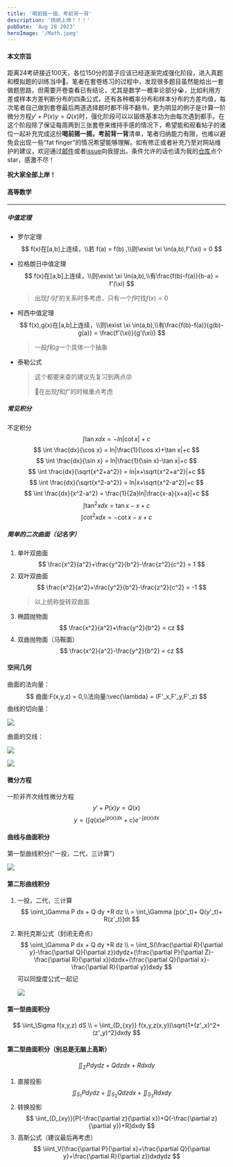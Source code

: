 ```yaml
---
title: '喝前摇一摇，考前背一背'
description: '统统上岸！！！'
pubDate: 'Aug 28 2023'
heroImage: '/Math.jpeg'
---
```


#### 本文宗旨
​       距离24考研接近100天，各位150分的苗子应该已经逐渐完成强化阶段，进入真题和模拟题的训练当中👏。笔者在套卷练习的过程中，发现很多题目虽然能给出一套做题思路，但需要开卷查看已有结论，尤其是数学一概率论部分😭，比如利用方差或样本方差判断分布的四条公式，还有各种概率分布和样本分布的方差均值，每次笔者自己做到套卷最后两道选择题时都不得不翻书，更为明显的例子是计算一阶微分方程$y'+P(x)y=Q(x)$时，强化阶段可以以锻练基本功为由每次遇到都手。在这个阶段除了保证每周两到三张套卷来维持手感的情况下，希望能和观看帖子的诸位一起补充完成这份**喝前摇一摇，考前背一背**清单，笔者归纳能力有限，也难以避免会出现一些“fat finger”的情况希望能够理解。如有修正或者补充乃至对网站维护的建议，欢迎通过[邮件](mailto:ouyangj0815@outlook.com)或者[issue](https://github.com/Joviisaus/Joviisaus.github.io/issues)向我提出。条件允许的话也请为我的[仓库](https://github.com/Joviisaus/Joviisaus.github.io)点个star，感激不尽！

**祝大家全部上岸！**


#### 高等数学

---

##### 中值定理

- 罗尔定理
  $$
  f(x)在[a,b]上连续，\\若 f(a) = f(b) ,\\则\exist \xi \in(a,b),f'(\xi) = 0
  $$

- 拉格朗日中值定理
  $$
  f(x)在[a,b]上连续，\\则\exist \xi \in(a,b),\\有\frac{f(b)-f(a)}{b-a} = f'(\xi)
  $$
  >  出现$f 与f'$的关系时多考虑，只有一个$f$时找$f(x) = 0$
- 柯西中值定理
  $$
  f(x),g(x)在[a,b]上连续，\\则\exist \xi \in(a,b),\\有\frac{f(b)-f(a)}{g(b)-g(a)} = \frac{f'(\xi)}{g'(\xi)}
  $$
  > 一般$f$和$g$一个具体一个抽象
- 泰勒公式
  > 这个都要来查的建议先复习到两点😡
  >
  > 🌟在出现$f$和$f''$的时候重点考虑

##### 常见积分
不定积分
$$
 \int \tan x dx = -ln|\cot x|+c 
$$
$$
 \int \frac{dx}{\cos x} = ln|\frac{1}{\cos x}+\tan x|+c
$$
$$
 \int \frac{dx}{\sin x} = ln|\frac{1}{\sin x}-\tan x|+c
$$
$$
 \int \frac{dx}{\sqrt{x^2+a^2}} = ln|x+\sqrt{x^2+a^2}|+c
$$
$$
 \int \frac{dx}{\sqrt{x^2-a^2}} = ln|x+\sqrt{x^2-a^2}|+c
$$
$$
 \int \frac{dx}{x^2-a^2} = \frac{1}{2a}ln|\frac{x-a}{x+a}|+c
$$
$$
 \int \tan^2 x dx = \tan x -x+c
$$
$$
 \int \cot^2 x dx = -\cot x-x +c
$$

##### 简单的二次曲面（记名字）
1. 单叶双曲面
   $$
   \frac{x^2}{a^2}+\frac{y^2}{b^2}-\frac{z^2}{c^2} = 1
   $$
2. 双叶双曲面
   $$
   \frac{x^2}{a^2}+\frac{y^2}{b^2}-\frac{z^2}{c^2} = -1
   $$
   > 以上统称旋转双曲面
3. 椭圆抛物面
   $$
   \frac{x^2}{a^2}+\frac{y^2}{b^2} = cz
   $$
4. 双曲抛物面（马鞍面）
   $$
   \frac{x^2}{a^2}-\frac{y^2}{b^2} = cz
   $$

#### 空间几何
 曲面的法向量：
$$
曲面:F(x,y,z) = 0,\\法向量:\vec{\lambda} = (F'_x,F'_y,F'_z)
$$
 曲线的切向量：

<img src="http://chart.googleapis.com/chart?cht=tx&chl=\Large F\left\{
\begin{array}
      x= \phi(t) \\
      y = \Phi(t) \\
      z = \omega(t)\\
    \end{array}
    \right.
    \\ \vec{\tau} = (\phi'(t),\Phi'(t),\omega'(t))" style="border:none;">



曲面的交线：

<img src="http://chart.googleapis.com/chart?cht=tx&chl= 
\left\{
\begin{array}
      F(x,y,z) = 0\\
      G(x,y,z) = 0
    \end{array}
    \right.
" style="border:none;">

<img src="https://latex.codecogs.com/png.image?{
   \vec{\tau} = ( \left|\begin{matrix}
    F'_y & F'_z \\
    G'_y & G'_z \\
    \end{matrix}\right|
    ,
    \left|\begin{matrix}
    F'_z & F'_x \\
    G'_z & G'_x \\
    \end{matrix}\right|,
    \left|\begin{matrix}
    F'_x & F'_y \\
    G'_x & G'_y \\
    \end{matrix}\right|)
}">

#### 微分方程
一阶非齐次线性微分方程
$$y'+P(x)y=Q(x)$$
$$
y = (
  \int q(x)e^{\int p(x) dx}+c
)e^{-\int p(x) dx}
$$

#### 曲线与曲面积分

第一型曲线积分("一投，二代，三计算")

<img src="https://latex.codecogs.com/png.image?{
  \left\{
  \begin{matrix}
  ds = \sqrt{1+(y'_x)^2}dx \\
  ds = \sqrt{(x'_t)^2+(y'_t)^2}dt \\
  ds = \sqrt{[r(\theta)]^2+[r'(\theta)]^2}d\theta
  \end{matrix}
  \right.
}">

#### 第二形曲线积分
1. 一投，二代，三计算
   $$
   \oint_\Gamma P dx + Q dy +R dz \\
    = \int_\Gamma [p(x'_t)+ Q(y'_t)+ R(z'_t)]dt
   $$
2. 斯托克斯公式（封闭无奇点）
   $$
   \oint_\Gamma P dx + Q dy +R dz \\
    = \iint_S(\frac{\partial R}{\partial y}-\frac{\partial Q}{\partial z})dydz+(\frac{\partial P}{\partial Z}-\frac{\partial R}{\partial x})dzdx+(\frac{\partial Q}{\partial x}-\frac{\partial R}{\partial y})dxdy
   $$
   可以同旋度公式一起记

   <img src="https://latex.codecogs.com/png.image?{
   rot = \left|\begin{matrix}
    i & j & k \\
    \frac{\partial}{\partial x} & \frac{\partial}{\partial y} & \frac{\partial}{\partial z} \\
    P & Q & R \\
    \end{matrix}\right|
    }">

#### 第一型曲面积分
$$
  \iint_\Sigma f(x,y,z) dS \\
  = \iint_{D_{xy}} f(x,y,z(x,y))\sqrt{1+(z'_x)^2+(z'_y)^2}dxdy
$$

#### 第二型曲面积分（别总是无脑上高斯）
$$
 \iint_\Sigma Pdydz+Qdzdx+Rdxdy
$$

1. 直接投影
   $$
   \iint_{S_1}Pdydz+\iint_{S_2}Qdzdx+\iint_{S_3}Rdxdy
   $$
2. 转换投影
   $$
   \iint_{D_{xy}}[P(-\frac{\partial z}{\partial x})+Q(-\frac{\partial z}{\partial y})+R]dxdy
   $$
3. 高斯公式（建议最后再考虑）
   $$
   \iiint_V(\frac{\partial P}{\partial x}+\frac{\partial Q}{\partial y}+\frac{\partial R}{\partial z})dxdydz
   $$